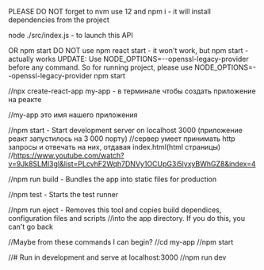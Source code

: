 



PLEASE DO NOT forget to nvm use 12 and npm i - it will install dependencies from the project


node ./src/index.js - to launch this API

OR
npm start
DO NOT use npm react start - it won't work, but npm start - actually works
UPDATE:
Use NODE_OPTIONS=--openssl-legacy-provider before any command. So for running project, please use
NODE_OPTIONS=--openssl-legacy-provider npm start


//npx create-react-app my-app - в терминале чтобы создать приложение на реакте

//my-app это имя нашего приложения

//npm start - Start development server on localhost 3000 (приложение реакт запустилось на 3 000 порту)
//сервер умеет принимать http запросы и отвечать на них, отдавая index.html(html страницы)
//https://www.youtube.com/watch?v=9Jk8SLMl3gI&list=PLcvhF2Wqh7DNVy1OCUpG3i5lyxyBWhGZ8&index=4

//npm run build - Bundles the app into static files for production

//npm test - Starts the test runner

//npm run eject - Removes this tool and copies build dependices, configuration files and scripts
//into the app directory. If you do this, you can't go back


//Maybe from these commands I can begin?
//cd my-app
//npm start

//# Run in development and serve at localhost:3000
//npm run dev

